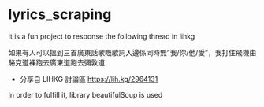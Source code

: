 # lyrics_scraping

It is a fun project to response the following thread in lihkg

如果有人可以搵到三首廣東話歌嘅歌詞入邊係同時無”我/你/他/愛”，我打住飛機由駱克道裸跑去廣東道跑去彌敦道
- 分享自 LIHKG 討論區
https://lih.kg/2964131

In order to fulfill it, library beautifulSoup is used